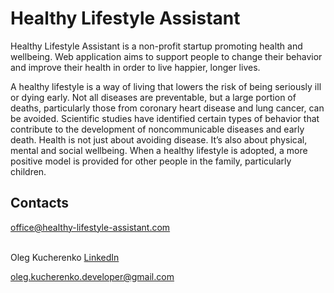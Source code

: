 # Healthy Lifestyle Assistant

Healthy Lifestyle Assistant is a non-profit startup promoting health and wellbeing. Web application aims to support people to change their behavior and improve their health in order to live happier, longer lives.

A healthy lifestyle is a way of living that lowers the risk of being seriously ill or dying early. Not all diseases are preventable, but a large portion of deaths, particularly those from coronary heart disease and lung cancer, can be avoided. Scientific studies have identified certain types of behavior that contribute to the development of noncommunicable diseases and early death. Health is not just about avoiding disease. It’s also about physical, mental and social wellbeing. When a healthy lifestyle is adopted, a more positive model is provided for other people in the family, particularly children.


## Contacts

office@healthy-lifestyle-assistant.com 
<br><br>

Oleg Kucherenko [LinkedIn](https://www.linkedin.com/in/oleg-kucherenko/)

oleg.kucherenko.developer@gmail.com
